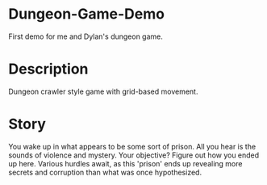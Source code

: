# Dungeon-Game-Demo
First demo for me and Dylan's dungeon game.
# Description
Dungeon crawler style game with grid-based movement.
# Story
You wake up in what appears to be some sort of prison. 
All you hear is the sounds of violence and mystery. 
Your objective? Figure out how you ended up here. 
Various hurdles await, as this 'prison' ends up revealing more secrets and corruption than what was once hypothesized.
